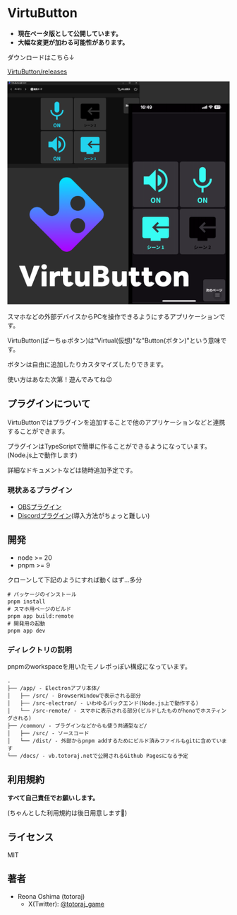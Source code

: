 # VirtuButton

- **現在ベータ版として公開しています。**
- **大幅な変更が加わる可能性があります。**

ダウンロードはこちら↓

[VirtuButton/releases](https://github.com/totoraj930/VirtuButton/releases)

![サムネイル](./docs/thumbnail.png)

スマホなどの外部デバイスからPCを操作できるようにするアプリケーションです。

VirtuButton(ばーちゅボタン)は"Virtual(仮想)"な"Button(ボタン)"という意味です。

ボタンは自由に追加したりカスタマイズしたりできます。

使い方はあなた次第！遊んでみてね😉

## プラグインについて

VirtuButtonではプラグインを追加することで他のアプリケーションなどと連携することができます。

プラグインはTypeScriptで簡単に作ることができるようになっています。(Node.js上で動作します)

詳細なドキュメントなどは随時追加予定です。

### 現状あるプラグイン

- [OBSプラグイン](https://github.com/totoraj930/VB-OBS-Plugin)
- [Discordプラグイン](https://github.com/totoraj930/VB-DiscordPlugin)(導入方法がちょっと難しい)

## 開発

- node >= 20
- pnpm >= 9

クローンして下記のようにすれば動くはず…多分

```shell
# パッケージのインストール
pnpm install
# スマホ用ページのビルド
pnpm app build:remote
# 開発用の起動
pnpm app dev
```

### ディレクトリの説明

pnpmのworkspaceを用いたモノレポっぽい構成になっています。

```
.
├── /app/ - Electronアプリ本体/
│   ├── /src/ - BrowserWindowで表示される部分
│   ├── /src-electron/ - いわゆるバックエンド(Node.js上で動作する)
│   └── /src-remote/ - スマホに表示される部分(ビルドしたものがhonoでホスティングされる)
├── /common/ - プラグインなどからも使う共通型など/
│   ├── /src/ - ソースコード
│   └── /dist/ - 外部からpnpm addするためにビルド済みファイルもgitに含めています
└── /docs/ - vb.totoraj.netで公開されるGithub Pagesになる予定
```


## 利用規約

**すべて自己責任でお願いします。**

(ちゃんとした利用規約は後日用意します🙇)

## ライセンス

MIT

## 著者

- Reona Oshima (totoraj)
  - X(Twitter): [@totoraj_game](https://x.com/totoraj_game)